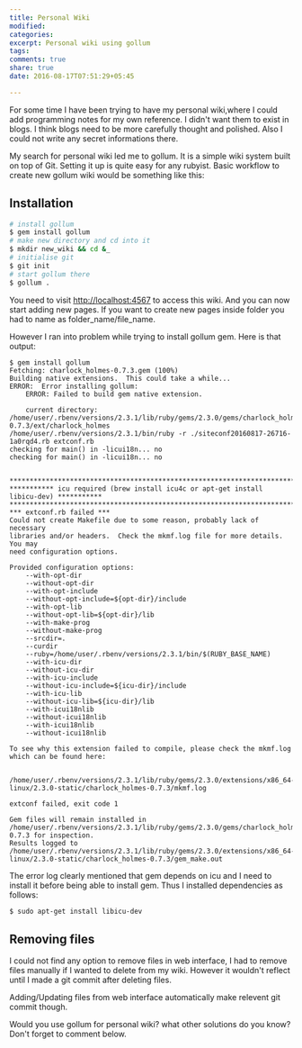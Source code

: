 ```yaml
---
title: Personal Wiki
modified:
categories: 
excerpt: Personal wiki using gollum
tags:
comments: true
share: true
date: 2016-08-17T07:51:29+05:45

---
```


For some time I have been trying to have my personal wiki,where I could add programming notes for my own reference.
I didn't want them to exist in blogs. I think blogs need to be more carefully thought and polished. Also I could not write any secret informations there.

My search for personal wiki led me to gollum. It is a simple wiki system built on top of Git. Setting it up is quite easy for any rubyist.
Basic workflow to create new gollum wiki would be something like this:

## Installation

```sh
# install gollum
$ gem install gollum
# make new directory and cd into it
$ mkdir new_wiki && cd &_
# initialise git
$ git init
# start gollum there
$ gollum .
```

You need to visit <http://localhost:4567> to access this wiki. And you can now start adding new pages. If you want to create new pages inside folder you had to name as folder_name/file_name.

However I ran into problem while trying to install gollum gem. Here is that output:

```
$ gem install gollum
Fetching: charlock_holmes-0.7.3.gem (100%)
Building native extensions.  This could take a while...
ERROR:  Error installing gollum:
	ERROR: Failed to build gem native extension.

    current directory: /home/user/.rbenv/versions/2.3.1/lib/ruby/gems/2.3.0/gems/charlock_holmes-0.7.3/ext/charlock_holmes
/home/user/.rbenv/versions/2.3.1/bin/ruby -r ./siteconf20160817-26716-1a0rqd4.rb extconf.rb
checking for main() in -licui18n... no
checking for main() in -licui18n... no


***************************************************************************************
*********** icu required (brew install icu4c or apt-get install libicu-dev) ***********
***************************************************************************************
*** extconf.rb failed ***
Could not create Makefile due to some reason, probably lack of necessary
libraries and/or headers.  Check the mkmf.log file for more details.  You may
need configuration options.

Provided configuration options:
	--with-opt-dir
	--without-opt-dir
	--with-opt-include
	--without-opt-include=${opt-dir}/include
	--with-opt-lib
	--without-opt-lib=${opt-dir}/lib
	--with-make-prog
	--without-make-prog
	--srcdir=.
	--curdir
	--ruby=/home/user/.rbenv/versions/2.3.1/bin/$(RUBY_BASE_NAME)
	--with-icu-dir
	--without-icu-dir
	--with-icu-include
	--without-icu-include=${icu-dir}/include
	--with-icu-lib
	--without-icu-lib=${icu-dir}/lib
	--with-icui18nlib
	--without-icui18nlib
	--with-icui18nlib
	--without-icui18nlib

To see why this extension failed to compile, please check the mkmf.log which can be found here:

  /home/user/.rbenv/versions/2.3.1/lib/ruby/gems/2.3.0/extensions/x86_64-linux/2.3.0-static/charlock_holmes-0.7.3/mkmf.log

extconf failed, exit code 1

Gem files will remain installed in /home/user/.rbenv/versions/2.3.1/lib/ruby/gems/2.3.0/gems/charlock_holmes-0.7.3 for inspection.
Results logged to /home/user/.rbenv/versions/2.3.1/lib/ruby/gems/2.3.0/extensions/x86_64-linux/2.3.0-static/charlock_holmes-0.7.3/gem_make.out
```

The error log clearly mentioned that gem depends on icu and I need to install it before being able to install gem.
Thus I installed dependencies as follows:

```sh
$ sudo apt-get install libicu-dev
```

## Removing files

I could not find any option to remove files in web interface, I had to remove files manually if I wanted to delete from my wiki.
However it wouldn't reflect until I made a git commit after deleting files. 

Adding/Updating files from web interface automatically make relevent git commit though.

Would you use gollum for personal wiki? what other solutions do you know? Don't forget to comment below.
